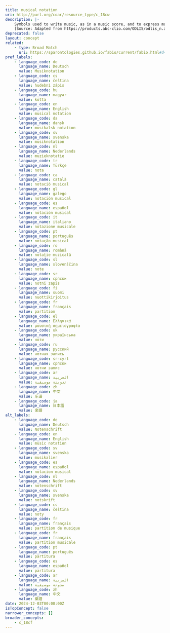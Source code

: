 ```yaml
---
title: musical notation
uri: http://purl.org/coar/resource_type/c_18cw
description: |-
    Symbols used to write music, as in a music score, and to express mathematical concepts.
    [Source: Adapted from https://products.abc-clio.com/ODLIS/odlis_n.aspx]
deprecated: false
layout: concept
related:
    - type: Broad Match
      uri: https://sparontologies.github.io/fabio/current/fabio.html#d4e4227
pref_labels:
    - language_code: de
      language_name: Deutsch
      value: Musiknotation
    - language_code: cs
      language_name: čeština
      value: hudební zápis
    - language_code: hu
      language_name: magyar
      value: kotta
    - language_code: en
      language_name: English
      value: musical notation
    - language_code: da
      language_name: dansk
      value: musikalsk notation
    - language_code: sv
      language_name: svenska
      value: musiknotation
    - language_code: nl
      language_name: Nederlands
      value: muzieknotatie
    - language_code: tr
      language_name: Türkçe
      value: nota
    - language_code: ca
      language_name: català
      value: notació musical
    - language_code: gl
      language_name: galego
      value: notación musical
    - language_code: es
      language_name: español
      value: notación musical
    - language_code: it
      language_name: italiano
      value: notazione musicale
    - language_code: pt
      language_name: português
      value: notação musical
    - language_code: ro
      language_name: română
      value: notație muzicală
    - language_code: sl
      language_name: slovenščina
      value: note
    - language_code: sr
      language_name: српски
      value: notni zapis
    - language_code: fi
      language_name: suomi
      value: nuottikirjoitus
    - language_code: fr
      language_name: français
      value: partition
    - language_code: el
      language_name: Ελληνικά
      value: μουσική σημειογραφία
    - language_code: uk
      language_name: українська
      value: ноти
    - language_code: ru
      language_name: русский
      value: нотная запись
    - language_code: sr-cyrl
      language_name: српски
      value: нотни запис
    - language_code: ar
      language_name: العربية
      value: تدوينة موسيقية
    - language_code: zh
      language_name: 中文
      value: 乐谱
    - language_code: ja
      language_name: 日本語
      value: 楽譜
alt_labels:
    - language_code: de
      language_name: Deutsch
      value: Notenschrift
    - language_code: en
      language_name: English
      value: music notation
    - language_code: sv
      language_name: svenska
      value: musikalier
    - language_code: es
      language_name: español
      value: notacion musical
    - language_code: nl
      language_name: Nederlands
      value: notenschrift
    - language_code: sv
      language_name: svenska
      value: notskrift
    - language_code: cs
      language_name: čeština
      value: noty
    - language_code: fr
      language_name: français
      value: partition de musique
    - language_code: fr
      language_name: français
      value: partition musicale
    - language_code: pt
      language_name: português
      value: partitura
    - language_code: es
      language_name: español
      value: partitura
    - language_code: ar
      language_name: العربية
      value: مدونة موسيقية
    - language_code: zh
      language_name: 中文
      value: 樂譜
date: 2024-12-03T00:00:00Z
isTopConcept: false
narrower_concepts: []
broader_concepts:
    - c_18cf
---
```


